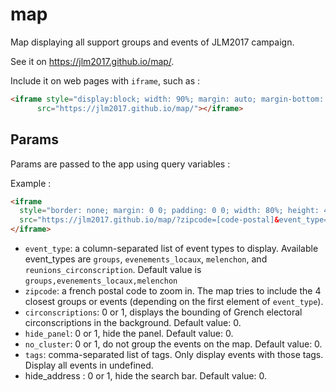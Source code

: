# map

Map displaying all support groups and events of JLM2017 campaign.

See it on https://jlm2017.github.io/map/.

Include it on web pages with `iframe`, such as :

```html
<iframe style="display:block; width: 90%; margin: auto; margin-bottom: 20px; height: 800px; height: 80vh; border: 1px solid #ccc;"
      src="https://jlm2017.github.io/map/"></iframe>
```

## Params

Params are passed to the app using query variables :

Example :
```html
<iframe
  style="border: none; margin: 0 0; padding: 0 0; width: 80%; height: 400px"
  src="https://jlm2017.github.io/map/?zipcode=[code-postal]&event_type=melenchon&circonscriptions=1">
</iframe>
```

* `event_type`: a column-separated list of event types to display. Available event_types are `groups`, `evenements_locaux`, `melenchon`, and `reunions_circonscription`. Default value is `groups,evenements_locaux,melenchon`
* `zipcode`: a french postal code to zoom in. The map tries to include the 4 closest groups or events (depending on the first element of `event_type`).
* `circonscriptions`: 0 or 1, displays the bounding of Grench electoral circonscriptions in the background. Default value: 0.
* `hide_panel`: 0 or 1, hide the panel. Default value: 0.
* `no_cluster`: 0 or 1, do not group the events on the map. Default value: 0.
* `tags`: comma-separated list of tags. Only display events with those tags. Display all events in undefined.
*  hide_address : 0 or 1, hide the search bar. Default value: 0.
